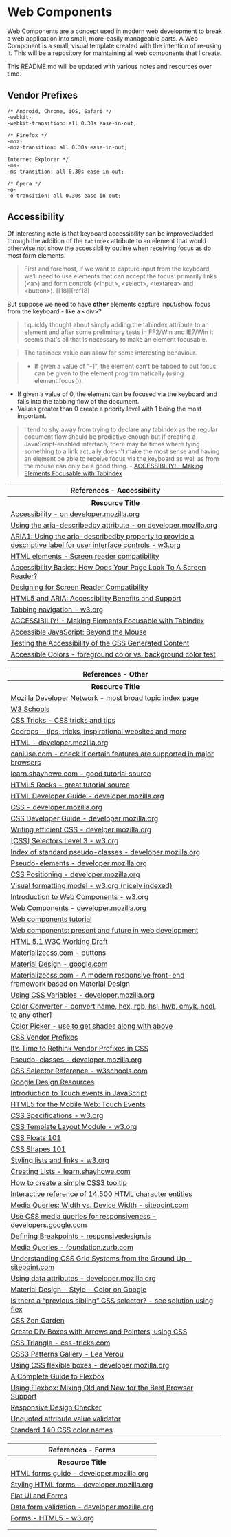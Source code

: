 # Web Components

Web Components are a concept used in modern web development to break a web application into small, more-easily manageable parts. A Web Component is a small, visual template created with the intention of re-using it. This will be a repository for maintaining all web components that I create.

This README.md will be updated with various notes and resources over time.

## Vendor Prefixes

```
/* Android, Chrome, iOS, Safari */
-webkit-
-webkit-transition: all 0.30s ease-in-out;

/* Firefox */
-moz-
-moz-transition: all 0.30s ease-in-out;

Internet Explorer */
-ms-
-ms-transition: all 0.30s ease-in-out;

/* Opera */
-o-
-o-transition: all 0.30s ease-in-out;
```

## Accessibility

Of interesting note is that keyboard accessibility can be improved/added through the addition of the `tabindex` attribute to an element that would otherwise not show the accessibility outline when receiving focus as do most form elements.

>First and foremost, if we want to capture input from the keyboard, we’ll need to use elements that can accept the focus: primarily links (&lt;a>) and form controls (&lt;input>, &lt;select>, &lt;textarea> and &lt;button>). [[18]][ref18]

But suppose we need to have **other** elements capture input/show focus from the keyboard - like a &lt;div&gt;?

>I quickly thought about simply adding the tabindex attribute to an element and after some preliminary tests in FF2/Win and IE7/Win it seems that's all that is necessary to make an element focusable.

>The tabindex value can allow for some interesting behaviour.

>* If given a value of "-1", the element can't be tabbed to but focus can be given to the element programmatically (using element.focus()).
* If given a value of 0, the element can be focused via the keyboard and falls into the tabbing flow of the document.
* Values greater than 0 create a priority level with 1 being the most important.

>I tend to shy away from trying to declare any tabindex as the regular document flow should be predictive enough but if creating a JavaScript-enabled interface, there may be times where tying something to a link actually doesn't make the most sense and having an element be able to receive focus via the keyboard as well as from the mouse can only be a good thing. \- [ACCESSIBILIY! - Making Elements Focusable with Tabindex](http://snook.ca/archives/accessibility_and_usability/elements_focusable_with_tabindex)

<table>
    <tr>
        <th>References - Accessibility</th>
    </tr>
    <tr>
        <th>Resource Title</th>
    </tr>
        <tr>
        <td><a href="https://developer.mozilla.org/en-US/docs/Web/Accessibility" target="_blank">Accessibility - on developer.mozilla.org</a></td>
    </tr>
    <tr>
        <td><a href="https://developer.mozilla.org/en-US/docs/Web/Accessibility/ARIA/ARIA_Techniques/Using_the_aria-describedby_attribute" target="_blank">Using the aria-describedby attribute - on developer.mozilla.org</a></td>
    </tr>
    <tr>
        <td><a href="https://www.w3.org/TR/WCAG20-TECHS/ARIA1.html" target="_blank">ARIA1: Using the aria-describedby property to provide a descriptive label for user interface controls - w3.org</a></td>
    </tr>
    <tr>
        <td><a href="http://www.powermapper.com/tests/screen-readers/elements/" target="_blank">HTML elements - Screen reader compatibility</a></td>
    </tr>
    <tr>
        <td><a href="https://css-tricks.com/accessiblility-basics-turn-your-css-off/" target="_blank">Accessibility Basics: How Does Your Page Look To A Screen Reader?</a></td>
    </tr>
    <tr>
        <td><a href="http://webaim.org/techniques/screenreader/" target="_blank">Designing for Screen Reader Compatibility</a></td>
    </tr>
    <tr>
        <td><a href="http://accessibleculture.org/research-files/ozewai2011/basic-html5-aria-screenreaders-presentation.html#(1)" target="_blank">HTML5 and ARIA: Accessibility Benefits and Support</a></td>
    </tr>
    <tr>
        <td><a href="https://www.w3.org/TR/html401/interact/forms.html#adef-tabindex" target="_blank">Tabbing navigation - w3.org</a></td>
    </tr>
    <tr>
        <td><a href="http://snook.ca/archives/accessibility_and_usability/elements_focusable_with_tabindex" target="_blank">ACCESSIBILIY! - Making Elements Focusable with Tabindex</a></td>
    </tr>
        <tr>
        <td><a href="http://www.sitepoint.com/accessible-javascript/" target="_blank">Accessible JavaScript: Beyond the Mouse</a></td>
    </tr>
        <tr>
        <td><a href="http://cssgallery.info/testing-the-accessibility-of-the-css-generated-content/" target="_blank">Testing the Accessibility of the CSS Generated Content</a></td>
    </tr>
    <tr>
        <td><a href="http://accessible-colors.com/" target="_blank">Accessible Colors - foreground color vs. background color test</a></td>
    </tr>
</table>

<table>
    <tr>
        <th>References - Other</th>
    </tr>
    <tr>
        <th>Resource Title</th>
    </tr>
    <tr>
        <td><a href="https://developer.mozilla.org/en-US/" target="_blank">Mozilla Developer Network - most broad topic index page</a></td>
    </tr>
    <tr>
        <td><a href="http://www.w3schools.com/" target="_blank">W3 Schools</a></td>
    </tr>
    <tr>
        <td><a href="http://css-tricks.com/">CSS Tricks - CSS tricks and tips</a></td>
    </tr>
    <tr>
        <td><a href="http://tympanus.net/codrops/css_reference" target="_blank">Codrops - tips, tricks, inspirational websites and more</a></td>
    </tr>
    <tr>
        <td><a href="https://developer.mozilla.org/en-US/docs/Web/HTML" target="_blank">HTML - developer.mozilla.org</a></td>
    </tr>
    <tr>
        <td><a href="http://caniuse.com/" target="_blank">caniuse.com - check if certain features are supported in major browsers</a></td>
    </tr>
    <tr>
        <td><a href="http://learn.shayhowe.com/">learn.shayhowe.com - good tutorial source</a> </td>
    </tr>
    <tr>
        <td><a href="http://www.html5rocks.com/en/">HTML5 Rocks - great tutorial source</td>
    </tr>
    <tr>
        <td><a href="https://developer.mozilla.org/en-US/docs/Web/Guide/HTML" target="_blank">HTML Developer Guide - developer.mozilla.org</a></td>
    </tr>
    <tr>
        <td><a href="https://developer.mozilla.org/en-US/docs/Web/CSS" target="_blank">CSS - developer.mozilla.org</a></td>
    </tr>
    <tr>
        <td><a href="https://developer.mozilla.org/en-US/docs/Web/Guide/CSS" target="_blank">CSS Developer Guide - developer.mozilla.org</a></td>
    </tr>
    <tr>
        <td><a href="https://developer.mozilla.org/en-US/docs/Web/Guide/CSS/Writing_efficient_CSS" target="_blank">Writing efficient CSS - develper.mozilla.org</a></td>
    </tr>
    <tr>
        <td><a href="https://www.w3.org/TR/selectors/" target="_blank">[CSS] Selectors Level 3 - w3.org</a></td>
    </tr>
    <tr>
        <td><a href="https://developer.mozilla.org/en-US/docs/Web/CSS/pseudo-classes#Index_of_standard_pseudo-classes" target="_blank">Index of standard pseudo-classes - developer.mozilla.org</a></td>
    </tr>
    <tr>
        <td><a href="https://developer.mozilla.org/en-US/docs/Web/CSS/pseudo-elements" target="_blank">Pseudo-elements - developer.mozilla.org</a></td>
    </tr>    
    <tr>
        <td><a href="https://developer.mozilla.org/en-US/docs/Web/CSS/CSS_Positioning" target="_blank">CSS Positioning - developer.mozilla.org</a></td>
    </tr>
    <tr>
        <td><a href="https://www.w3.org/TR/CSS21/visuren.html">Visual formatting model - w3.org (nicely indexed)</a></td>
    </tr>
    <tr>
        <td><a href="https://www.w3.org/TR/2013/WD-components-intro-20130606/" target="_blank">Introduction to Web Components - w3.org</a></td>
    </tr>
    <tr>
        <td><a href="https://developer.mozilla.org/en-US/docs/Web/Web_Components" target="_blank">Web Components - developer.mozilla.org</a></td>
    </tr>
    <tr>
        <td><a href="https://component.kitchen/tutorial" target="_blank">Web components tutorial</a></td>
    </tr>
    <tr>
        <td><a href="http://www.bbvaopen4u.com/en/actualidad/web-components-present-and-future-web-development" target="_blank">Web components: present and future in web development</a></td>
    </tr>
    <tr>
        <td><a href="https://www.w3.org/TR/html51/" target="_blank">HTML 5.1 W3C Working Draft</a></td>
    </tr>
    <tr>
        <td><a href="http://materializecss.com/buttons.html" target="_blank">Materializecss.com - buttons</a></td>
    </tr>
    <tr>
        <td><a href="http://www.google.com/design/spec/material-design/introduction.html#" target="_blank">Material Design - google.com</a></td>
    </tr>
    <tr>
        <td><a href="http://materializecss.com/" target="_blank">Materializecss.com - A modern responsive front-end framework based on Material Design</a></td>
    </tr>
    <tr>
        <td><a href="https://developer.mozilla.org/en-US/docs/Web/CSS/Using_CSS_variables" target="_blank">Using CSS Variables - developer.mozilla.org</a></td>
    </tr>
    <tr>
        <td><a href="http://www.w3schools.com/colors/colors_converter.asp" target="_blank">Color Converter - convert name, hex, rgb, hsl, hwb, cmyk, ncol, to any other]</a></td>
    </tr>
    <tr>
        <td><a href="http://www.w3schools.com/colors/colors_picker.asp" target="_blank">Color Picker - use to get shades along with above</a></td>
    </tr>
    <tr>
        <td><a href="http://webdesign.about.com/od/css/a/css-vendor-prefixes.htm" target="_blank">CSS Vendor Prefixes</a></td>
    </tr>
    <tr>
        <td><a href="http://www.sitepoint.com/its-time-to-rethink-vendor-prefixes-in-css/" target="_blank">It’s Time to Rethink Vendor Prefixes in CSS</a></td>
    </tr>
    <tr>
        <td><a href="https://developer.mozilla.org/en-US/docs/Web/CSS/Pseudo-classes" target="_blank">Pseudo-classes - developer.mozilla.org</a></td>
    </tr>
    <tr>
        <td><a href="http://www.w3schools.com/cssref/css_selectors.asp" target="_blank">CSS Selector Reference - w3schools.com</a></td>
    </tr>
    <tr>
        <td><a href="https://design.google.com/resources/" target="_blank">Google Design Resources</a></td>
    </tr>
    <tr>
        <td><a href="http://www.javascriptkit.com/javatutors/touchevents.shtml" target="_blank">Introduction to Touch events in JavaScript</a></td>
    </tr>
    <tr>
        <td><a href="https://mobiforge.com/design-development/html5-mobile-web-touch-events" target="_blank">HTML5 for the Mobile Web: Touch Events</a></td>
    </tr>
    <tr>
        <td><a href="https://www.w3.org/Style/CSS/specs.en.html" target="_blank">CSS Specifications - w3.org</a></td>
    </tr>
    <tr>
        <td><a href="https://www.w3.org/TR/css3-layout/" target="_blank">CSS Template Layout Module - w3.org</a></td>
    </tr>
        <tr>
        <td><a href="http://alistapart.com/article/css-floats-101" target="_blank">CSS Floats 101</a></td>
    </tr>
    </tr>
        <tr>
        <td><a href="http://alistapart.com/article/css-shapes-101" target="_blank">CSS Shapes 101</a></td>
    </tr>
    </tr>
    <tr>
        <td><a href="https://www.w3.org/wiki/Styling_lists_and_links" target="_blank">Styling lists and links - w3.org</a></td>
    </tr>
    </tr>
    <tr>
        <td><a href="http://learn.shayhowe.com/html-css/creating-lists/" target="_blank">Creating Lists - learn.shayhowe.com</a></td>
    </tr>
        <tr>
        <td><a href="http://www.webdesignerdepot.com/2012/11/how-to-create-a-simple-css3-tooltip/" target="_blank">How to create a simple CSS3 tooltip</a></td>
    </tr>
        <tr>
        <td><a href="http://www.amp-what.com/unicode/search/" target="_blank">Interactive reference of 14,500 HTML character entities</a></td>
    </tr>
    <tr>
        <td><a href="http://www.sitepoint.com/media-queries-width-vs-device-width/" target="_blank">Media Queries: Width vs. Device Width - sitepoint.com</a></td>
    </tr>
    <tr>
        <td><a href="https://developers.google.com/web/fundamentals/design-and-ui/responsive/fundamentals/use-media-queries?hl=en" target="_blank">Use CSS media queries for responsiveness - developers.google.com</a></td>
    </tr>
    <tr>
        <td><a href="https://responsivedesign.is/strategy/page-layout/defining-breakpoints" target="_blank">Defining Breakpoints - responsivedesign.is</a></td>
    </tr>
        <tr>
        <td><a href="http://foundation.zurb.com/sites/docs/v/5.5.3/media-queries.html" target="_blank">Media Queries - foundation.zurb.com</a></td>
    </tr>
    <tr>
        <td><a href="http://www.sitepoint.com/understanding-css-grid-systems/" target="_blank">Understanding CSS Grid Systems from the Ground Up - sitepoint.com</a></td>
    </tr>
    <tr>
        <td><a href="https://developer.mozilla.org/en-US/docs/Web/Guide/HTML/Using_data_attributes" target="_blank">Using data attributes - developer.mozilla.org</a></td>
    </tr>
    </tr>
        <tr>
        <td><a href="https://www.google.com/design/spec/style/color.html#" target="_blank">Material Design - Style - Color on Google</a></td>
    </tr>
    </tr>
        <tr>
        <td><a href="http://stackoverflow.com/questions/1817792/is-there-a-previous-sibling-css-selector/36118012#36118012" target="_blank">Is there a “previous sibling” CSS selector? - see solution using flex</a></td>
    </tr>
    </tr>
    <tr>
        <td><a href="http://www.csszengarden.com/" target="_blank">CSS Zen Garden</a></td>
    </tr>
    </tr>
        <tr>
        <td><a href="https://www.youtube.com/watch?v=s7JwxPnYoOw" target="_blank">Create DIV Boxes with Arrows and Pointers, using CSS</a></td>
    </tr>
    </tr>
        <tr>
        <td><a href="https://css-tricks.com/snippets/css/css-triangle/" target="_blank">CSS Triangle - css-tricks.com</a></td>
    </tr>
    <tr>
        <td><a href="http://lea.verou.me/css3patterns/#" target="_blank">CSS3 Patterns Gallery - Lea Verou</a></td>
    </tr>
    <tr>
        <td><a href="https://developer.mozilla.org/en-US/docs/Web/CSS/CSS_Flexible_Box_Layout/Using_CSS_flexible_boxes" target="_blank">Using CSS flexible boxes - developer.mozilla.org</a></td>
    </tr>
    <tr>
        <td><a href="https://css-tricks.com/snippets/css/a-guide-to-flexbox/" target="_blank">A Complete Guide to Flexbox</a></td>
    </tr>
    <tr>
        <td><a href="https://css-tricks.com/using-flexbox/" target="_blank">Using Flexbox: Mixing Old and New for the Best Browser Support</a></td>
    </tr>
    <tr>
        <td><a href="http://responsivedesignchecker.com/" target="_blank">Responsive Design Checker</a></td>
    </tr>
    <tr>
        <td><a href="https://mothereff.in/unquoted-attributes" target="_blank">Unquoted attribute value validator</a></td>
    </tr>
    <tr>
        <td><a href="http://www.crockford.com/wrrrld/color.html" target="_blank">Standard 140 CSS color names</a></td>
    </tr>
</table>

<table>
    <tr>
        <th>References - Forms</th>
    </tr>
    <tr>
        <th>Resource Title</th>
    </tr>
    <tr>
        <td><a href="https://developer.mozilla.org/en-US/docs/Web/Guide/HTML/Forms" target="_blank">HTML forms guide - developer.mozilla.org</a></td>
    </tr>
    <tr>
        <td><a href="https://developer.mozilla.org/en-US/docs/Web/Guide/HTML/Forms/Styling_HTML_forms" target="_blank">Styling HTML forms - developer.mozilla.org</a></td>
    </tr>
    <tr>
        <td><a href="http://alistapart.com/article/flat-ui-and-forms" target="_blank">Flat UI and Forms</a></td>
    </tr>
    <tr>
        <td><a href="https://developer.mozilla.org/en-US/docs/Web/Guide/HTML/Forms/Data_form_validation" target="_blank">Data form validation - developer.mozilla.org</a></td>
    </tr>
    <tr>
        <td><a href="https://www.w3.org/TR/html5/forms.html" target="_blank">Forms - HTML5 - w3.org</a></td>
    </tr>
        <tr>
        <td><a href="" target="_blank"></a></td>
    </tr>
        <tr>
        <td><a href="" target="_blank"></a></td>
    </tr>
</table>

